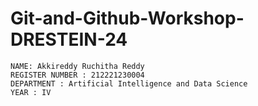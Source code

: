 # Git-and-Github-Workshop-DRESTEIN-24
```
NAME: Akkireddy Ruchitha Reddy
REGISTER NUMBER : 212221230004 
DEPARTMENT : Artificial Intelligence and Data Science 
YEAR : IV 
```
